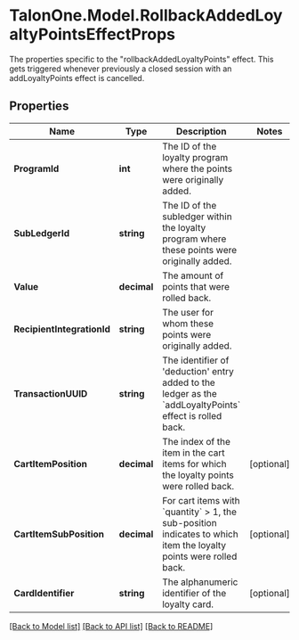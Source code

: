 # TalonOne.Model.RollbackAddedLoyaltyPointsEffectProps
The properties specific to the \"rollbackAddedLoyaltyPoints\" effect. This gets triggered whenever previously a closed session with an addLoyaltyPoints effect is cancelled.
## Properties

Name | Type | Description | Notes
------------ | ------------- | ------------- | -------------
**ProgramId** | **int** | The ID of the loyalty program where the points were originally added. | 
**SubLedgerId** | **string** | The ID of the subledger within the loyalty program where these points were originally added. | 
**Value** | **decimal** | The amount of points that were rolled back. | 
**RecipientIntegrationId** | **string** | The user for whom these points were originally added. | 
**TransactionUUID** | **string** | The identifier of &#39;deduction&#39; entry added to the ledger as the &#x60;addLoyaltyPoints&#x60; effect is rolled back. | 
**CartItemPosition** | **decimal** | The index of the item in the cart items for which the loyalty points were rolled back. | [optional] 
**CartItemSubPosition** | **decimal** | For cart items with &#x60;quantity&#x60; &gt; 1, the sub-position indicates to which item the loyalty points were rolled back.  | [optional] 
**CardIdentifier** | **string** | The alphanumeric identifier of the loyalty card.  | [optional] 

[[Back to Model list]](../README.md#documentation-for-models) [[Back to API list]](../README.md#documentation-for-api-endpoints) [[Back to README]](../README.md)

